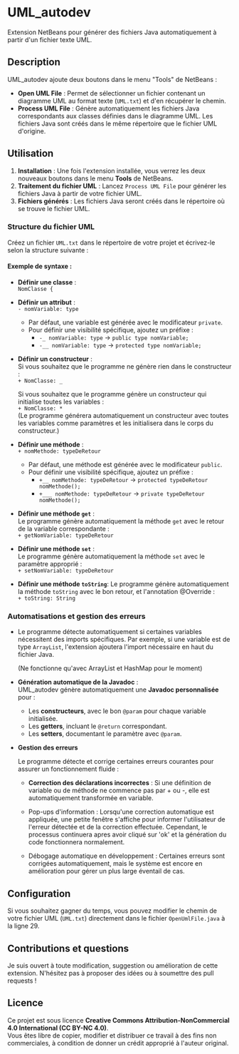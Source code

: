 # UML_autodev

Extension NetBeans pour générer des fichiers Java automatiquement à partir d'un fichier texte UML.

## Description

UML_autodev ajoute deux boutons dans le menu "Tools" de NetBeans :

- **Open UML File** : Permet de sélectionner un fichier contenant un diagramme UML au format texte (`UML.txt`) et d'en récupérer le chemin.
- **Process UML File** : Génère automatiquement les fichiers Java correspondants aux classes définies dans le diagramme UML. Les fichiers Java sont créés dans le même répertoire que le fichier UML d'origine.

## Utilisation

1. **Installation** : Une fois l'extension installée, vous verrez les deux nouveaux boutons dans le menu **Tools** de NetBeans.
2. **Traitement du fichier UML** : Lancez `Process UML File` pour générer les fichiers Java à partir de votre fichier UML.
3. **Fichiers générés** : Les fichiers Java seront créés dans le répertoire où se trouve le fichier UML.

### Structure du fichier UML

Créez un fichier `UML.txt` dans le répertoire de votre projet et écrivez-le selon la structure suivante :

#### Exemple de syntaxe :
- **Définir une classe** :  
  `NomClasse {`

- **Définir un attribut** :  
  `- nomVariable: type`  

  - Par défaut, une variable est générée avec le modificateur `private`.  
  - Pour définir une visibilité spécifique, ajoutez un préfixe :  
    - `-_ nomVariable: type` → `public type nomVariable;`  
    - `-__ nomVariable: type` → `protected type nomVariable;`  

- **Définir un constructeur** :  
  Si vous souhaitez que le programme ne génère rien dans le constructeur :  
  `+ NomClasse: _`  

  Si vous souhaitez que le programme génère un constructeur qui initialise toutes les variables :  
  `+ NomClasse: *`  
  (Le programme générera automatiquement un constructeur avec toutes les variables comme paramètres et les initialisera dans le corps du constructeur.)

- **Définir une méthode** :  
  `+ nomMethode: typeDeRetour`  

  - Par défaut, une méthode est générée avec le modificateur `public`.  
  - Pour définir une visibilité spécifique, ajoutez un préfixe :  
    - `+__ nomMethode: typeDeRetour` → `protected typeDeRetour nomMethode();`  
    - `+___ nomMethode: typeDeRetour` → `private typeDeRetour nomMethode();`  


- **Définir une méthode `get`** :  
  Le programme génère automatiquement la méthode `get` avec le retour de la variable correspondante :  
  `+ getNomVariable: typeDeRetour`

- **Définir une méthode `set`** :  
  Le programme génère automatiquement la méthode `set` avec le paramètre approprié :  
  `+ setNomVariable: typeDeRetour`

- **Définir une méthode `toString`**:
  Le programme génère automatiquement la méthode `toString` avec le bon retour, et l'annotation @Override :  
  `+ toString: String`
### Automatisations et gestion des erreurs

- Le programme détecte automatiquement si certaines variables nécessitent des imports spécifiques. Par exemple, si une variable est de type `ArrayList`, l'extension ajoutera l'import nécessaire en haut du fichier Java.
  
    (Ne fonctionne qu'avec ArrayList et HashMap pour le moment)
- **Génération automatique de la Javadoc** :  
  UML_autodev génère automatiquement une **Javadoc personnalisée** pour :
  - Les **constructeurs**, avec le bon `@param` pour chaque variable initialisée.
  - Les **getters**, incluant le `@return` correspondant.
  - Les **setters**, documentant le paramètre avec `@param`.

- **Gestion des erreurs**

    Le programme détecte et corrige certaines erreurs courantes pour assurer un fonctionnement fluide :
  - **Correction des déclarations incorrectes** : Si une définition de variable ou de méthode ne commence pas par + ou -, elle est automatiquement transformée en variable.

  - Pop-ups d'information : Lorsqu'une correction automatique est appliquée, une petite fenêtre s'affiche pour informer l'utilisateur de l'erreur détectée et de la correction effectuée. Cependant, le processus continuera apres avoir cliqué sur 'ok' et la génération du code fonctionnera normalement.

  - Débogage automatique en développement : Certaines erreurs sont corrigées automatiquement, mais le système est encore en amélioration pour gérer un plus large éventail de cas.

## Configuration

Si vous souhaitez gagner du temps, vous pouvez modifier le chemin de votre fichier UML (`UML.txt`) directement dans le fichier `OpenUmlFile.java` à la ligne 29.

## Contributions et questions

Je suis ouvert à toute modification, suggestion ou amélioration de cette extension. N'hésitez pas à proposer des idées ou à soumettre des pull requests !

## Licence

Ce projet est sous licence **Creative Commons Attribution-NonCommercial 4.0 International (CC BY-NC 4.0)**.  
Vous êtes libre de copier, modifier et distribuer ce travail à des fins non commerciales, à condition de donner un crédit approprié à l'auteur original.
